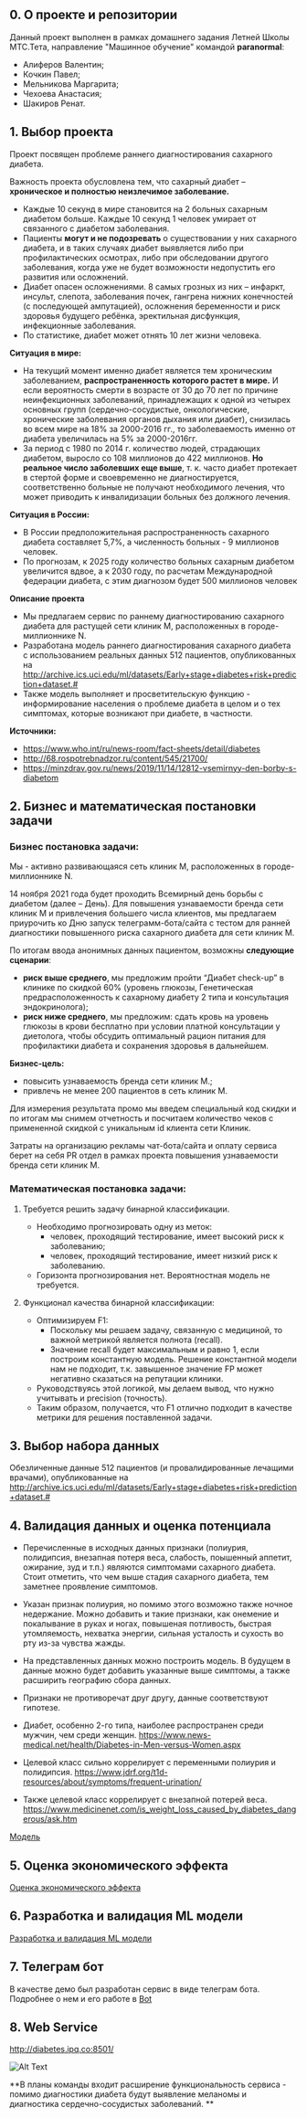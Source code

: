 
## 0. О проекте и репозитории
Данный проект выполнен в рамках домашнего задания Летней Школы МТС.Тета, направление "Машинное обучение" командой **paranormal**:
* Алиферов Валентин;
* Кочкин Павел;
* Мельникова Маргарита;
* Чехоева Анастасия;
* Шакиров Ренат.

## 1. Выбор проекта

Проект посвящен проблеме раннего диагностирования сахарного диабета.

Важность проекта обусловлена тем, что сахарный диабет – **хроническое и полностью неизлечимое заболевание.**
* Каждые 10 секунд в мире становится на 2 больных сахарным диабетом больше. Каждые 10 секунд 1 человек умирает от связанного с диабетом заболевания.
* Пациенты **могут и не подозревать** о существовании у них сахарного диабета, и в таких случаях диабет выявляется либо при профилактических осмотрах, либо при обследовании другого заболевания, когда уже не будет возможности недопустить его развития или осложнений. 
* Диабет опасен осложнениями. 8 самых грозных из них – инфаркт, инсульт, слепота, заболевания почек, гангрена нижних конечностей (с последующей ампутацией), осложнения беременности и риск здоровья будущего ребёнка, эректильная дисфункция, инфекционные заболевания.
* По статистике, диабет может отнять 10 лет жизни человека.

**Ситуация в мире:**
* На текущий момент именно диабет является тем хроническим заболеванием, **распространенность которого растет в мире.** И если вероятность смерти в возрасте от 30 до 70 лет по причине неинфекционных заболеваний, принадлежащих к одной из четырех основных групп (сердечно-сосудистые, онкологические, хронические заболевания органов дыхания или диабет), снизилась во всем мире на 18% за 2000-2016 гг., то заболеваемость именно от диабета увеличилась на 5% за 2000-2016гг.  
* За период с 1980 по 2014 г. количество людей, страдающих диабетом, выросло со 108 миллионов до 422 миллионов. **Но реальное число заболевших еще выше**, т. к. часто диабет протекает в стертой форме и своевременно не диагностируется, соответственно больные не получают необходимого лечения, что может приводить к инвалидизации больных без должного лечения.

**Ситуация в России:**
* В России предположительная распространенность сахарного диабета составляет 5,7%, а численность больных - 9 миллионов человек.
* По прогнозам, к 2025 году количество больных сахарным диабетом увеличится вдвое, а к 2030 году, по расчетам Международной федерации диабета, с этим диагнозом будет 500 миллионов человек

**Описание проекта**
* Мы предлагаем сервис по раннему диагностированию сахарного диабета для растущей сети клиник M, расположенных в городе-миллионнике N.
* Разработана модель раннего диагностирования сахарного диабета с использованием реальных данных 512 пациентов, опубликованных на http://archive.ics.uci.edu/ml/datasets/Early+stage+diabetes+risk+prediction+dataset.#
* Также модель выполняет и просветительскую функцию - информирование населения о проблеме диабета в целом и о тех симптомах, которые возникают при диабете, в частности.

**Источники:**
* https://www.who.int/ru/news-room/fact-sheets/detail/diabetes
* http://68.rospotrebnadzor.ru/content/545/21700/
* https://minzdrav.gov.ru/news/2019/11/14/12812-vsemirnyy-den-borby-s-diabetom


## 2. Бизнес и математическая постановки задачи

### Бизнес постановка задачи:

Мы - активно развивающаяся сеть клиник M, расположенных в городе-миллионнике N.

14 ноября 2021 года будет проходить Всемирный день борьбы с диабетом (далее – День). Для повышения узнаваемости бренда сети клиник M и привлечения большего числа клиентов, мы предлагаем приурочить ко Дню запуск телеграмм-бота/сайта с тестом для ранней диагностики повышенного риска сахарного диабета для сети клиник M.

По итогам ввода анонимных данных пациентом, возможны **следующие сценарии**:
* **риск выше среднего**, мы предложим
пройти “Диабет check-up” в клинике по скидкой 60% (уровень глюкозы, Генетическая предрасположенность к сахарному диабету 2 типа и консультация эндокринолога);
* **риск ниже среднего**, мы предложим:
сдать кровь на уровень глюкозы в крови бесплатно при условии платной консультации у диетолога, чтобы обсудить оптимальный рацион питания для профилактики диабета и сохранения здоровья в дальнейшем.

**Бизнес-цель:**
* повысить узнаваемость бренда сети клиник М.;
* привлечь не менее 200 пациентов в сеть клиник М.

Для измерения результата промо мы введем специальный код скидки и по итогам мы снимем отчетность и посчитаем количество чеков с примененной скидкой с уникальным id клиента сети Клиник.

Затраты на организацию рекламы чат-бота/сайта и оплату сервиса берет на себя PR отдел в рамках проекта повышения узнаваемости бренда сети клиник М. 

### Математическая постановка задачи:
1. Требуется решить задачу бинарной классификации.
    * Необходимо прогнозировать одну из меток: 
        * человек, проходящий тестирование, имеет высокий риск к заболеванию;
        * человек, проходящий тестирование, имеет низкий риск к заболеванию.
    * Горизонта прогнозирования нет. Вероятностная модель не требуется.  

2. Функционал качества бинарной классификации:
    * Оптимизируем F1:
        * Поскольку мы решаем задачу, связанную с медициной, то важной метрикой является полнота (recall). 
        * Значение recall будет максимальным и равно 1, если построим константную модель. Решение константной модели нам не подходит, т.к. завышенное значение FP может негативно сказаться на репутации клиники.
    * Руководствуясь этой логикой, мы делаем вывод, что нужно учитывать и precision (точность).
    * Таким образом, получается, что F1 отлично подходит в качестве метрики для решения поставленной задачи.


## 3. Выбор набора данных
Обезличенные данные 512 пациентов (и провалидированные лечащими врачами), опубликованные на http://archive.ics.uci.edu/ml/datasets/Early+stage+diabetes+risk+prediction+dataset.#

## 4. Валидация данных и оценка потенциала
* Перечисленные в исходных данных признаки (полиурия, полидипсия, внезапная потеря веса, слабость, поышенный аппетит, ожирание, зуд и т.п.) являются симптомами сахарного диабета.  Стоит отметить, что чем выше стадия сахарного диабета, тем заметнее проявление симптомов. 

* Указан признак полиурия, но помимо этого возможно также ночное недержание. Можно добавить и такие признаки, как онемение и покалывание в руках и ногах, повышеная потливость, быстрая утомляемость, нехватка энергии, сильная усталость и сухость во рту из-за чувства жажды.

* На представленных данных можно построить модель. В будущем в данные можно будет добавить указанные выше симптомы, а также расширить географию сбора данных.

* Признаки не противоречат друг другу, данные соответствуют гипотезе.

* Диабет, особенно 2-го типа, наиболее распространен среди мужчин, чем среди женщин. https://www.news-medical.net/health/Diabetes-in-Men-versus-Women.aspx

* Целевой класс сильно коррелирует с переменными полиурия и полидипсия.  https://www.jdrf.org/t1d-resources/about/symptoms/frequent-urination/

* Также целевой класс коррелирует с внезапной потерей веса. https://www.medicinenet.com/is_weight_loss_caused_by_diabetes_dangerous/ask.htm

[Модель](diabetes/model.ipynb)

## 5. Оценка экономического эффекта

[Оценка экономического эффекта](diabetes/economic_effect.ipynb)

## 6. Разработка и валидация ML модели

[Разработка и валидация ML модели](diabetes/hw_3_model_validation.ipynb)

## 7. Телеграм бот

В качестве демо был разработан сервис в виде телеграм бота.
Подробнее о нем и его работе в [Bot](diabetes/bot/)

## 8. Web Service 

http://diabetes.ipq.co:8501/

![Alt Text](diabetes/pics/web.gif)



**В планы команды входит расширение функциональность сервиса - помимо диагностики диабета будут выявление меланомы и диагностика сердечно-сосудистых заболеваний. **
